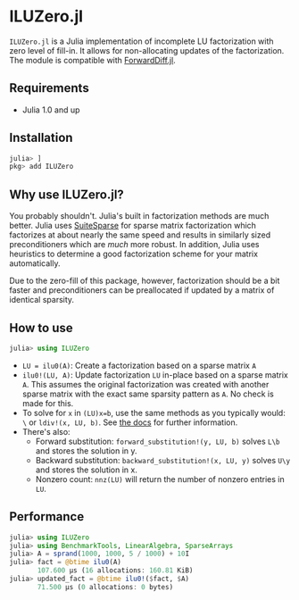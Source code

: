 # ILUZero.jl

`ILUZero.jl` is a Julia implementation of incomplete LU factorization with zero level of fill-in. It allows for non-allocating updates of the factorization. The module is compatible with [ForwardDiff.jl](https://github.com/JuliaDiff/ForwardDiff.jl).

## Requirements

* Julia 1.0 and up

## Installation

```julia
julia> ]
pkg> add ILUZero
```

## Why use ILUZero.jl?

You probably shouldn't. Julia's built in factorization methods are much better. Julia uses [SuiteSparse](http://faculty.cse.tamu.edu/davis/suitesparse.html) for sparse matrix factorization which factorizes at about nearly the same speed and results in similarly sized preconditioners which are *much* more robust. In addition, Julia uses heuristics to determine a good factorization scheme for your matrix automatically.

Due to the zero-fill of this package, however, factorization should be a bit faster and preconditioners can be preallocated if updated by a matrix of identical sparsity.

## How to use

```julia
julia> using ILUZero
```

* `LU = ilu0(A)`: Create a factorization based on a sparse matrix `A`
* `ilu0!(LU, A)`: Update factorization `LU` in-place based on a sparse matrix `A`. This assumes the original factorization was created with another sparse matrix with the exact same sparsity pattern as `A`. No check is made for this.
* To solve for `x` in `(LU)x=b`, use the same methods as you typically would: `\` or `ldiv!(x, LU, b)`. See [the docs](https://docs.julialang.org/en/v1/stdlib/LinearAlgebra/) for further information.
* There's also:
  - Forward substitution: `forward_substitution!(y, LU, b)` solves `L\b` and stores the solution in y.
  - Backward substitution: `backward_substitution!(x, LU, y)` solves `U\y` and stores the solution in x.
  - Nonzero count: `nnz(LU)` will return the number of nonzero entries in `LU`.

## Performance

```julia
julia> using ILUZero
julia> using BenchmarkTools, LinearAlgebra, SparseArrays
julia> A = sprand(1000, 1000, 5 / 1000) + 10I
julia> fact = @btime ilu0(A)
       107.600 μs (16 allocations: 160.81 KiB)
julia> updated_fact = @btime ilu0!($fact, $A)
       71.500 μs (0 allocations: 0 bytes)
```
